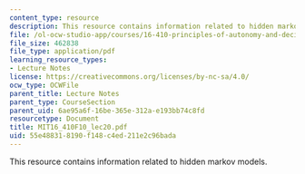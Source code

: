 ```yaml
---
content_type: resource
description: This resource contains information related to hidden markov models.
file: /ol-ocw-studio-app/courses/16-410-principles-of-autonomy-and-decision-making-fall-2010/55e488318190f148c4ed211e2c96bada_MIT16_410F10_lec20.pdf
file_size: 462838
file_type: application/pdf
learning_resource_types:
- Lecture Notes
license: https://creativecommons.org/licenses/by-nc-sa/4.0/
ocw_type: OCWFile
parent_title: Lecture Notes
parent_type: CourseSection
parent_uid: 6ae95a6f-16be-365e-312a-e193bb74c8fd
resourcetype: Document
title: MIT16_410F10_lec20.pdf
uid: 55e48831-8190-f148-c4ed-211e2c96bada
---
```

This resource contains information related to hidden markov models.
